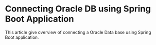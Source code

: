 # Connecting Oracle DB using Spring Boot Application

This article give overview of connecting a Oracle Data base using Spring Boot application.

